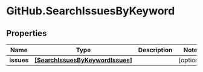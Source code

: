 # GitHub.SearchIssuesByKeyword

## Properties

Name | Type | Description | Notes
------------ | ------------- | ------------- | -------------
**issues** | [**[SearchIssuesByKeywordIssues]**](SearchIssuesByKeywordIssues.md) |  | [optional] 


